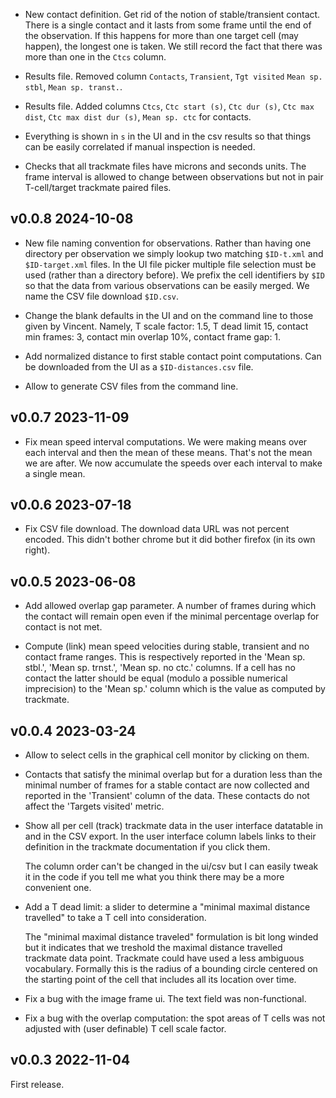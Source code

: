 

* New contact definition. Get rid of the notion of stable/transient
  contact.  There is a single contact and it lasts from some frame
  until the end of the observation. If this happens for more than one
  target cell (may happen), the longest one is taken. We still record
  the fact that there was more than one in the `Ctcs` column.

* Results file. Removed column `Contacts`, `Transient`, `Tgt visited`
  `Mean sp. stbl`, `Mean sp. transt.`.

* Results file. Added columns `Ctcs`, `Ctc start (s)`, `Ctc dur (s)`, 
  `Ctc max dist`, `Ctc max dist dur (s)`, `Mean sp. ctc` for contacts.

* Everything is shown in `s` in the UI and in the csv results so 
  that things can be easily correlated if manual inspection is needed.

* Checks that all trackmate files have microns and seconds units.
  The frame interval is allowed to change between observations but 
  not in pair T-cell/target trackmate paired files.

v0.0.8 2024-10-08
-----------------

* New file naming convention for observations. Rather than having one 
  directory per observation we simply lookup two matching `$ID-t.xml` and
  `$ID-target.xml` files.  In the UI file picker multiple file selection 
  must be used (rather than a directory before). We prefix the cell identifiers 
  by `$ID` so that the data from various observations can be easily merged. We 
  name the CSV file download `$ID.csv`.

* Change the blank defaults in the UI and on the command line to those given
  by Vincent. Namely, T scale factor: 1.5, T dead limit 15, contact
  min frames: 3, contact min overlap 10%, contact frame gap: 1. 

* Add normalized distance to first stable contact point computations. Can be 
  downloaded from the UI as a `$ID-distances.csv` file.

* Allow to generate CSV files from the command line.


v0.0.7 2023-11-09
-----------------

* Fix mean speed interval computations. We were making means over
  each interval and then the mean of these means. That's not 
  the mean we are after. We now accumulate the speeds over each
  interval to make a single mean.
  

v0.0.6 2023-07-18
-----------------

* Fix CSV file download. The download data URL was not percent
  encoded. This didn't bother chrome but it did bother firefox (in
  its own right).

v0.0.5 2023-06-08
-----------------

* Add allowed overlap gap parameter. A number of frames during which
  the contact will remain open even if the minimal percentage overlap
  for contact is not met.
  
* Compute (link) mean speed velocities during stable, transient and no
  contact frame ranges. This is respectively reported in the 'Mean
  sp. stbl.', 'Mean sp. trnst.', 'Mean sp. no ctc.' columns.  If a
  cell has no contact the latter should be equal (modulo a possible
  numerical imprecision) to the 'Mean sp.' column which is the value
  as computed by trackmate.
  
v0.0.4 2023-03-24
-----------------

* Allow to select cells in the graphical cell monitor by clicking
  on them.

* Contacts that satisfy the minimal overlap but for a duration less
  than the minimal number of frames for a stable contact are now
  collected and reported in the 'Transient' column of the data.
  These contacts do not affect the 'Targets visited' metric.

* Show all per cell (track) trackmate data in the user interface
  datatable in and in the CSV export. In the user interface column
  labels links to their definition in the trackmate documentation if
  you click them.

  The column order can't be changed in the ui/csv but I can easily
  tweak it in the code if you tell me what you think there may
  be a more convenient one.
  
* Add a T dead limit: a slider to determine a "minimal maximal distance 
  travelled" to take a T cell into consideration.
  
  The "minimal maximal distance traveled" formulation is bit long
  winded but it indicates that we treshold the maximal distance
  travelled trackmate data point. Trackmate could have used a less
  ambiguous vocabulary. Formally this is the radius of a bounding
  circle centered on the starting point of the cell that includes all
  its location over time.
  
* Fix a bug with the image frame ui. The text field was non-functional.

* Fix a bug with the overlap computation: the spot areas of T cells was
  not adjusted with (user definable) T cell scale factor.
  
  
v0.0.3 2022-11-04
-----------------

First release.

